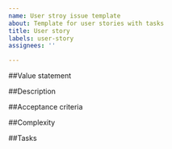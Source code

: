 ```yaml
---
name: User stroy issue template
about: Template for user stories with tasks
title: User story
labels: user-story
assignees: ''

---
```


##Value statement

##Description

##Acceptance criteria

##Complexity

##Tasks
